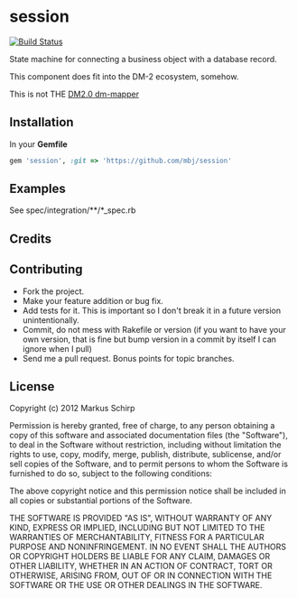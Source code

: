 session
========

[![Build Status](https://secure.travis-ci.org/mbj/session.png?branch=master)](http://travis-ci.org/mbj/session)

State machine for connecting a business object with a database record.

This component does fit into the DM-2 ecosystem, somehow.

This is not THE [DM2.0 dm-mapper](http://github.com/solnic/dm-mapper)

Installation
------------

In your **Gemfile**

``` ruby
gem 'session', :git => 'https://github.com/mbj/session'
```

Examples
--------

See spec/integration/**/*_spec.rb

Credits
-------

Contributing
-------------

* Fork the project.
* Make your feature addition or bug fix.
* Add tests for it. This is important so I don't break it in a
  future version unintentionally.
* Commit, do not mess with Rakefile or version
  (if you want to have your own version, that is fine but bump version in a commit by itself I can ignore when I pull)
* Send me a pull request. Bonus points for topic branches.

License
-------

Copyright (c) 2012 Markus Schirp

Permission is hereby granted, free of charge, to any person obtaining
a copy of this software and associated documentation files (the
"Software"), to deal in the Software without restriction, including
without limitation the rights to use, copy, modify, merge, publish,
distribute, sublicense, and/or sell copies of the Software, and to
permit persons to whom the Software is furnished to do so, subject to
the following conditions:

The above copyright notice and this permission notice shall be
included in all copies or substantial portions of the Software.

THE SOFTWARE IS PROVIDED "AS IS", WITHOUT WARRANTY OF ANY KIND,
EXPRESS OR IMPLIED, INCLUDING BUT NOT LIMITED TO THE WARRANTIES OF
MERCHANTABILITY, FITNESS FOR A PARTICULAR PURPOSE AND
NONINFRINGEMENT. IN NO EVENT SHALL THE AUTHORS OR COPYRIGHT HOLDERS BE
LIABLE FOR ANY CLAIM, DAMAGES OR OTHER LIABILITY, WHETHER IN AN ACTION
OF CONTRACT, TORT OR OTHERWISE, ARISING FROM, OUT OF OR IN CONNECTION
WITH THE SOFTWARE OR THE USE OR OTHER DEALINGS IN THE SOFTWARE.
